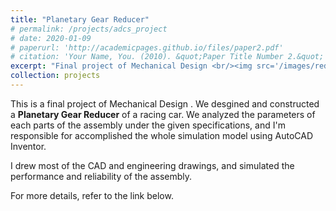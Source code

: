 ```yaml
---
title: "Planetary Gear Reducer"
# permalink: /projects/adcs_project
# date: 2020-01-09
# paperurl: 'http://academicpages.github.io/files/paper2.pdf'
# citation: 'Your Name, You. (2010). &quot;Paper Title Number 2.&quot; <i>Journal 1</i>. 1(2).'
excerpt: "Final project of Mechanical Design <br/><img src='/images/reducer1.png'>"
collection: projects
---
```

<!-- Todo: revise the image. -->

<!-- # paperurl: 'http://academicpages.github.io/files/paper2.pdf' -->
This is a final project of Mechanical Design .
We desgined and constructed a **Planetary Gear Reducer** of a racing car.
We analyzed the parameters of each parts of the assembly under the given specifications,
and I'm responsible for accomplished the whole simulation model using AutoCAD Inventor.

I drew most of the CAD and engineering drawings, and simulated the performance and reliability of the assembly.

For more details, refer to the link below.

<!-- [Github repository - ADCS Final project](https://,,,) -->

<!-- Recommended citation: Your Name, You. (2010). "Paper Title Number 2." <i>Journal 1</i>. 1(2). -->